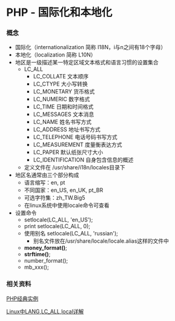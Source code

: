 PHP - 国际化和本地化
==================

### 概念
* 国际化（internationalization 简称 I18N，i与n之间有18个字母）
* 本地化（localization 简称 L10N）
* 地区是一级描述某一特定区域文本格式和语言习惯的设置集合
  - LC_ALL
    - LC_COLLATE    文本顺序
    - LC_CTYPE      大小写转换
    - LC_MONETARY   货币格式 
    - LC_NUMERIC    数字格式
    - LC_TIME       日期和时间格式
    - LC_MESSAGES   文本消息
    - LC_NAME       姓名书写方式
    - LC_ADDRESS    地址书写方式
    - LC_TELEPHONE  电话号码书写方式
    - LC_MEASUREMENT 度量衡表达方式
    - LC_PAPER      默认纸张尺寸大小
    - LC_IDENTIFICATION 自身包含信息的概述
  - 定义文件在 /usr/share/i18n/locales目录下
* 地区名通常由三个部分构成
  - 语言缩写：en, pt
  - 不同国家：en_US, en_UK, pt_BR
  - 可选字符集：zh_TW.Big5
  - 在linux系统中使用locale命令可查看
* 设置命令
  - setlocale(LC_ALL, 'en_US');
  - print setlocale(LC_ALL, 0); 
  - 使用别名 setlocale(LC_ALL, 'russian');
    - 别名文件放在/usr/share/locale/locale.alias这样的文件中
  - **money_format()**;
  - **strftime()**;
  - number_format();
  - mb_xxx();
  

### 相关资料
[PHP经典实例](http://book.douban.com/subject/4099306/ '第19章')

[Linux中LANG,LC_ALL,local详解](http://blog.csdn.net/z4213489/article/details/7937894)